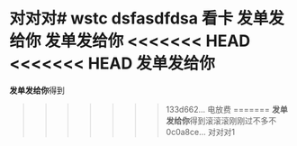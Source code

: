 对对对# wstc
dsfasdfdsa
**看卡**
**发单发给你**
**发单发给你**
<<<<<<< HEAD
<<<<<<< HEAD
**发单发给你**
=======
**发单发给你**得到
>>>>>>> 133d662... 电放费
=======
**发单发给你**得到滚滚滚刚刚过不多不 
>>>>>>> 0c0a8ce... 对对对1
